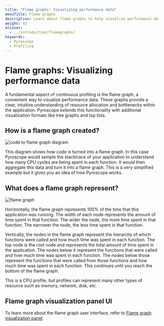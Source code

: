 ```yaml
---
title: "Flame graphs: Visualizing performance data"
menuTitle: Flame graphs
description: Learn about flame graphs to help visualize performance data.
weight: 33
aliases:
  - ../introduction/flamegraphs/
keywords:
  - Pyroscope
  - Profiling
---
```


# Flame graphs: Visualizing performance data

A fundamental aspect of continuous profiling is the flame graph, a convenient way to visualize performance data.
These graphs provide a clear, intuitive understanding of resource allocation and bottlenecks within the application. Pyroscope extends this functionality with additional visualization formats like tree graphs and top lists.

## How is a flame graph created?

![code to flame graph diagram](https://grafana.com/static/img/pyroscope/code-to-flamegraph-animation.gif)

This diagram shows how code is turned into a flame graph. In this case Pyroscope would sample the stacktrace of your application to understand how many CPU cycles are being spent in each function. It would then aggregate this data and turn it into a flame graph. This is a very simplified example but it gives you an idea of how Pyroscope works.

## What does a flame graph represent?

![flame graph](https://grafana.com/static/img/pyroscope/pyroscope-flamegraph-2023-11-30.png)

Horizontally, the flame graph represents 100% of the time that this application was running.
The width of each node represents the amount of time spent in that function.
The wider the node, the more time spent in that function. The narrower the node, the less time spent in that function.

Vertically, the nodes in the flame graph represent the hierarchy of which functions were called and how much time was spent in each function.
The top node is the root node and represents the total amount of time spent in the application.
The nodes below it represent the functions that were called and how much time was spent in each function.
The nodes below those represent the functions that were called from those functions and how much time was spent in each function.
This continues until you reach the bottom of the flame graph.

This is a CPU profile, but profiles can represent many other types of resource such as memory, network, disk, etc.

## Flame graph visualization panel UI

To learn more about the flame graph user interface, refer to [Flame graph visualization panel](https://grafana.com/docs/grafana-cloud/visualizations/panels-visualizations/visualizations/flame-graph).
